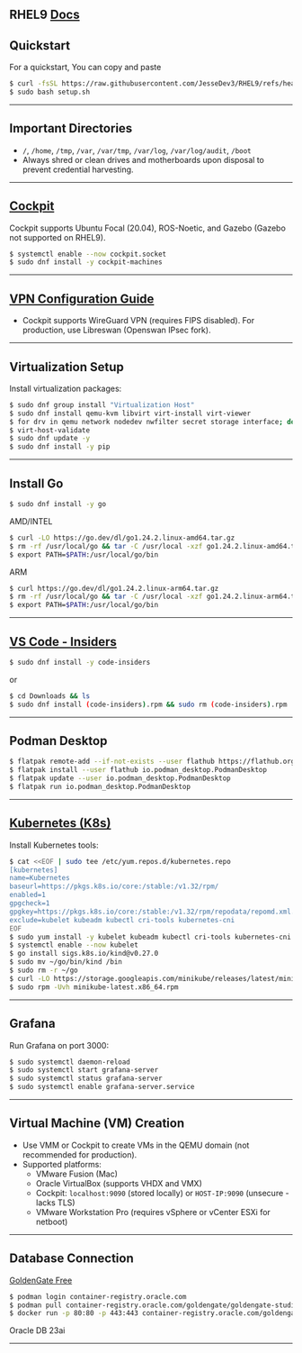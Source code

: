## RHEL9 [Docs](https://docs.redhat.com/en/documentation/red_hat_enterprise_linux/9/)

## Quickstart
For a quickstart, You can copy and paste 
```bash
$ curl -fsSL https://raw.githubusercontent.com/JesseDev3/RHEL9/refs/heads/main/setup.sh -o setup.sh
$ sudo bash setup.sh
```
---

## Important Directories
- `/`, `/home`, `/tmp`, `/var`, `/var/tmp`, `/var/log`, `/var/log/audit`, `/boot`
- Always shred or clean drives and motherboards upon disposal to prevent credential harvesting.

---

## [Cockpit](https://docs.redhat.com/en/documentation/red_hat_enterprise_linux/9/html-single/managing_systems_using_the_rhel_9_web_console/index)
Cockpit supports Ubuntu Focal (20.04), ROS-Noetic, and Gazebo (Gazebo not supported on RHEL9).
```bash
$ systemctl enable --now cockpit.socket
$ sudo dnf install -y cockpit-machines
```

---

## [VPN Configuration Guide](https://docs.redhat.com/en/documentation/red_hat_enterprise_linux/9/html/configuring_and_managing_networking/configuring-a-vpn-connection_configuring-and-managing-networking)
- Cockpit supports WireGuard VPN (requires FIPS disabled). For production, use Libreswan (Openswan IPsec fork). 

---

## Virtualization Setup
Install virtualization packages:
```bash
$ sudo dnf group install "Virtualization Host"
$ sudo dnf install qemu-kvm libvirt virt-install virt-viewer
$ for drv in qemu network nodedev nwfilter secret storage interface; do systemctl start virt${drv}d{,-ro,-admin}.socket; done
$ virt-host-validate
$ sudo dnf update -y
$ sudo dnf install -y pip
```

---

## Install Go 
```bash
$ sudo dnf install -y go
```
AMD/INTEL
```bash
$ curl -LO https://go.dev/dl/go1.24.2.linux-amd64.tar.gz
$ rm -rf /usr/local/go && tar -C /usr/local -xzf go1.24.2.linux-amd64.tar.gz
$ export PATH=$PATH:/usr/local/go/bin
```
ARM
```bash
$ curl https://go.dev/dl/go1.24.2.linux-arm64.tar.gz
$ rm -rf /usr/local/go && tar -C /usr/local -xzf go1.24.2.linux-arm64.tar.gz
$ export PATH=$PATH:/usr/local/go/bin
```

---

## [VS Code - Insiders](https://code.visualstudio.com/insiders/)
```bash
$ sudo dnf install -y code-insiders
```
or
```bash
$ cd Downloads && ls
$ sudo dnf install (code-insiders).rpm && sudo rm (code-insiders).rpm
```

---

## Podman Desktop
```bash
$ flatpak remote-add --if-not-exists --user flathub https://flathub.org/repo/flathub.flatpakrepo
$ flatpak install --user flathub io.podman_desktop.PodmanDesktop
$ flatpak update --user io.podman_desktop.PodmanDesktop
$ flatpak run io.podman_desktop.PodmanDesktop
```

---

## [Kubernetes (K8s)](https://kubernetes.io/docs/tasks/tools/)
Install Kubernetes tools:
```bash
$ cat <<EOF | sudo tee /etc/yum.repos.d/kubernetes.repo
[kubernetes]
name=Kubernetes
baseurl=https://pkgs.k8s.io/core:/stable:/v1.32/rpm/
enabled=1
gpgcheck=1
gpgkey=https://pkgs.k8s.io/core:/stable:/v1.32/rpm/repodata/repomd.xml.key
exclude=kubelet kubeadm kubectl cri-tools kubernetes-cni
EOF
$ sudo yum install -y kubelet kubeadm kubectl cri-tools kubernetes-cni --disableexcludes=kubernetes
$ systemctl enable --now kubelet
$ go install sigs.k8s.io/kind@v0.27.0
$ sudo mv ~/go/bin/kind /bin
$ sudo rm -r ~/go
$ curl -LO https://storage.googleapis.com/minikube/releases/latest/minikube-latest.x86_64.rpm
$ sudo rpm -Uvh minikube-latest.x86_64.rpm
```

---

## Grafana
Run Grafana on port 3000:
```bash
$ sudo systemctl daemon-reload
$ sudo systemctl start grafana-server
$ sudo systemctl status grafana-server
$ sudo systemctl enable grafana-server.service
```
---

## Virtual Machine (VM) Creation
- Use VMM or Cockpit to create VMs in the QEMU domain (not recommended for production).
- Supported platforms:
    - VMware Fusion (Mac)
    - Oracle VirtualBox (supports VHDX and VMX)
    - Cockpit: `localhost:9090` (stored locally) or `HOST-IP:9090` (unsecure - lacks TLS)
    - VMware Workstation Pro (requires vSphere or vCenter ESXi for netboot)

---

## Database Connection
[GoldenGate Free](https://docs.oracle.com/en/middleware/goldengate/studio-free/23/uggsf/get-started.html#GUID-42B5358A-A84E-45D2-90CC-D55A474B3678)
```bash
$ podman login container-registry.oracle.com
$ podman pull container-registry.oracle.com/goldengate/goldengate-studio-free:latest
$ docker run -p 80:80 -p 443:443 container-registry.oracle.com/goldengate/goldengate-studio-free:latest
```
Oracle DB 23ai

---
